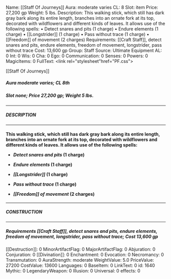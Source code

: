 Name: [[Staff Of Journeys]]
Aura: moderate varies
CL: 8
Slot: item
Price: 27,200 gp
Weight: 5 lbs.
Description: This walking stick, which still has dark gray bark along its entire length, branches into an ornate fork at its top, decorated with wildflowers and different kinds of leaves. It allows use of the following spells: • Detect snares and pits (1 charge) • Endure elements (1 charge) • [[Longstrider]] (1 charge) • Pass without trace (1 charge) • [[Freedom]] of movement (2 charges)
Requirements: [[Craft Staff]], detect snares and pits, endure elements, freedom of movement, longstrider, pass without trace
Cost: 13,600 gp
Group: Staff
Source: Ultimate Equipment
AL: 0
Int: 0
Wis: 0
Cha: 0
Ego: 0
Communication: 0
Senses: 0
Powers: 0
MagicItems: 0
FullText: <link rel="stylesheet"href="PF.css"><div class="heading"><p class="alignleft">[[Staff Of Journeys]]</p><div style="clear: both;"></div></div><div><h5><b>Aura </b>moderate varies; <b>CL </b>8th</h5><h5><b>Slot </b>none; <b>Price </b>27,200 gp; <b>Weight </b>5 lbs.</h5></div><hr/><div><h5><b>DESCRIPTION</b></h5></div><hr/><div><h4><p>This walking stick, which still has dark gray bark along its entire length, branches into an ornate fork at its top, decorated with wildflowers and different kinds of leaves. It allows use of the following spells: </p><p><ul><li> <i>Detect snares and pits</i> (1 charge) </p><p><li> <i>Endure elements</i> (1 charge) </p><p><li> <i>[[Longstrider]]</i> (1 charge) </p><p><li> <i>Pass without trace</i> (1 charge) </p><p><li> <i>[[Freedom]] of movement</i> (2 charges)</ul></p></h4></div><hr/><div><h5><b>CONSTRUCTION</b></h5></div><hr/><div><h5><b>Requirements </b>[[Craft Staff]], <i>detect snares and pits</i>, <i>endure elements</i>, <i>freedom of movement</i>, <i>longstrider</i>, <i>pass without trace</i>; <b>Cost </b>13,600 gp</h5></div>
[[Destruction]]: 0
MinorArtifactFlag: 0
MajorArtifactFlag: 0
Abjuration: 0
Conjuration: 0
[[Divination]]: 0
Enchantment: 0
Evocation: 0
Necromancy: 0
Transmutation: 0
AuraStrength: moderate
WeightValue: 5.0
PriceValue: 27200
CostValue: 13600
Languages: 0
BaseItem: 0
LinkText: 0
id: 1640
Mythic: 0
LegendaryWeapon: 0
Illusion: 0
Universal: 0
effects: 0
